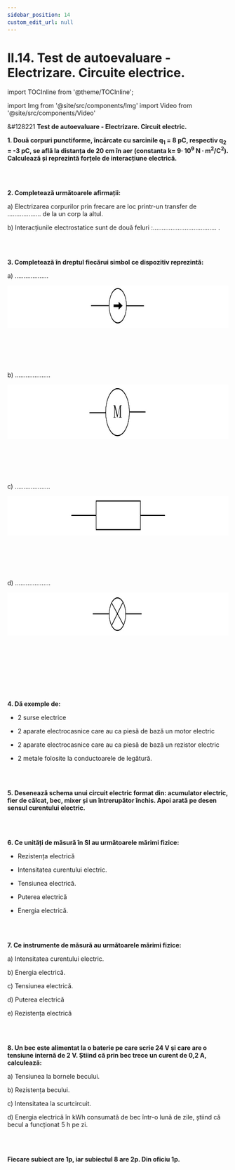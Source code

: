 ```yaml
---
sidebar_position: 14
custom_edit_url: null
---
```


# II.14. Test de autoevaluare - Electrizare. Circuite electrice. 



import TOCInline from '@theme/TOCInline';

<TOCInline toc={toc} />



import Img from '@site/src/components/Img'
import Video from '@site/src/components/Video'





<div class="alert alert--warning" role="alert">

&#128221 **Test de autoevaluare - Electrizare. Circuit electric.**


**1. Două corpuri punctiforme, încărcate cu sarcinile q<sub>1</sub> = 8 pC, respectiv q<sub>2</sub> = -3 pC, se află la distanța de 20 cm în aer (constanta k= 9∙ 10<sup>9</sup> N ∙ m<sup>2</sup>/C<sup>2</sup>). Calculează și reprezintă forțele de interacțiune electrică.**

<br></br>

**2. Completează următoarele afirmații:**

a) Electrizarea corpurilor prin frecare are loc printr-un transfer de ………………. de la un corp la altul.

b) Interacțiunile electrostatice sunt de două feluri :……………………………… .



<br></br>

**3. Completează în dreptul fiecărui simbol ce dispozitiv reprezintă:**

a) ...................

<Img className="img-responsive4" src="fizica/clasa8/capitolul2/2_2_10_Poza1_SimbolSursaElectrica.jpg" width="1000" height="96" lazy={false} />

<br></br>
<br></br>

b) ....................

<Img className="img-responsive4" src="fizica/clasa8/capitolul2/2_2_1_Poza4_SimbolMotor.jpg" width="1000" height="124" lazy={false} />

<br></br>
<br></br>


c) ....................

<Img className="img-responsive4" src="fizica/clasa8/capitolul2/2_2_1_Poza3_SimbolRezistor.jpg" width="1000" height="90" lazy={false} />

<br></br>
<br></br>


d) ....................

<Img className="img-responsive4" src="fizica/clasa8/capitolul2/2_2_1_Poza2_SimbolBec.jpg" width="1000" height="98" lazy={false} />

<br></br>
<br></br>





<br></br>

**4. Dă exemple de:**

- 2 surse electrice

- 2 aparate electrocasnice care au ca piesă de bază un motor electric

- 2 aparate electrocasnice care au ca piesă de bază un rezistor electric

- 2 metale folosite la conductoarele de legătură.

<br></br>

**5. Desenează schema unui circuit electric format din: acumulator electric, fier de călcat, bec, mixer și un întrerupător închis. Apoi arată pe desen sensul curentului electric.**

<br></br>

**6. Ce unități de măsură în SI au următoarele mărimi fizice:**

- Rezistența electrică

- Intensitatea curentului electric.

- Tensiunea electrică.

- Puterea electrică

- Energia electrică.

<br></br>

**7. Ce instrumente de măsură au următoarele mărimi fizice:**

a) Intensitatea curentului electric.

b) Energia electrică.

c) Tensiunea electrică.

d) Puterea electrică

e) Rezistența electrică

<br></br>

**8. Un bec este alimentat la o baterie pe care scrie 24 V și care are o tensiune internă de 2 V. Știind că prin bec trece un curent de 0,2 A, calculează:**

a) Tensiunea la bornele becului.

b) Rezistența becului.

c) Intensitatea la scurtcircuit.

d) Energia electrică în kWh consumată de bec într-o lună de zile, știind că becul a funcționat 5 h pe zi.

<br></br>

**Fiecare subiect are 1p, iar subiectul 8 are 2p. Din oficiu 1p.**





</div>





